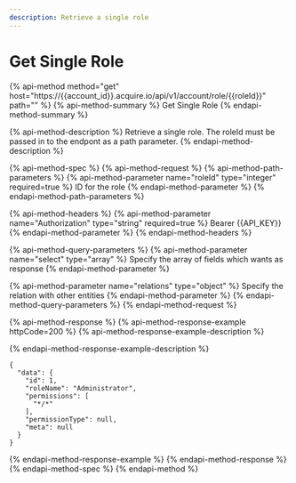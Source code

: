 ```yaml
---
description: Retrieve a single role
---
```


# Get Single Role

{% api-method method="get" host="https://{{account\_id}}.acquire.io/api/v1/account/role/{{roleId}}" path="" %}
{% api-method-summary %}
Get Single Role
{% endapi-method-summary %}

{% api-method-description %}
Retrieve a single role. The roleId must be passed in to the endpont as a path parameter. 
{% endapi-method-description %}

{% api-method-spec %}
{% api-method-request %}
{% api-method-path-parameters %}
{% api-method-parameter name="roleId" type="integer" required=true %}
ID for the role
{% endapi-method-parameter %}
{% endapi-method-path-parameters %}

{% api-method-headers %}
{% api-method-parameter name="Authorization" type="string" required=true %}
Bearer {{API\_KEY}}
{% endapi-method-parameter %}
{% endapi-method-headers %}

{% api-method-query-parameters %}
{% api-method-parameter name="select" type="array" %}
Specify the array of fields which wants as response
{% endapi-method-parameter %}

{% api-method-parameter name="relations" type="object" %}
Specify the relation with other entities
{% endapi-method-parameter %}
{% endapi-method-query-parameters %}
{% endapi-method-request %}

{% api-method-response %}
{% api-method-response-example httpCode=200 %}
{% api-method-response-example-description %}

{% endapi-method-response-example-description %}

```
{
  "data": {
    "id": 1,
    "roleName": "Administrator",
    "permissions": [
      "*/*"
    ],
    "permissionType": null,
    "meta": null
  }
}
```
{% endapi-method-response-example %}
{% endapi-method-response %}
{% endapi-method-spec %}
{% endapi-method %}

